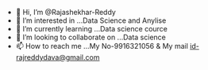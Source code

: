 - 👋 Hi, I’m @Rajashekhar-Reddy
- 👀 I’m interested in ...Data Science and Anylise
- 🌱 I’m currently learning ...Data science cource
- 💞️ I’m looking to collaborate on ...Data science
- 📫 How to reach me ...My No-9916321056 & My mail id-rajreddydava@gmail.com

<!---
Rajshekhar-Reddy1/Rajshekhar-Reddy1 is a ✨ special ✨ repository because its `README.md` (this file) appears on your GitHub profile.
You can click the Preview link to take a look at your changes.
--->

